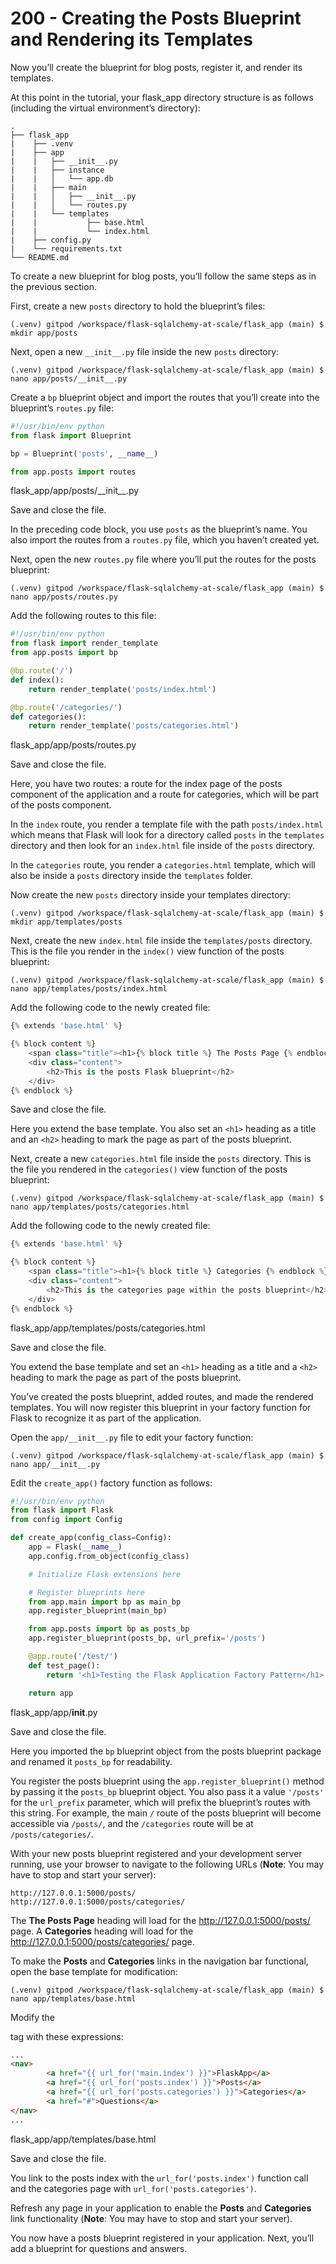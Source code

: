 # 200 - Creating the Posts Blueprint and Rendering its Templates

Now you’ll create the blueprint for blog posts, register it, and render its templates.

At this point in the tutorial, your flask_app directory structure is as follows (including the virtual environment’s directory):

```
.
├── flask_app
|    ├── .venv
|    ├── app
|    |   ├── __init__.py
|    |   ├── instance
|    |   │   └── app.db
|    |   ├── main
|    |   │   ├── __init__.py
|    |   │   └── routes.py
|    |   └── templates
|    |           ├── base.html
|    |           └── index.html
|    ├── config.py
|    └── requirements.txt
└── README.md
```

To create a new blueprint for blog posts, you’ll follow the same steps as in the previous section.

First, create a new ```posts``` directory to hold the blueprint’s files:

```
(.venv) gitpod /workspace/flask-sqlalchemy-at-scale/flask_app (main) $ mkdir app/posts
```

Next, open a new ```__init__.py``` file inside the new ```posts``` directory:

```
(.venv) gitpod /workspace/flask-sqlalchemy-at-scale/flask_app (main) $ nano app/posts/__init__.py
```

Create a ```bp``` blueprint object and import the routes that you’ll create into the blueprint’s ```routes.py``` file:

```python title="__init__.py"
#!/usr/bin/env python
from flask import Blueprint

bp = Blueprint('posts', __name__)

from app.posts import routes
```
flask_app/app/posts/\_\_init\_\_.py

Save and close the file.

In the preceding code block, you use ```posts``` as the blueprint’s name. You also import the routes from a ```routes.py``` file, which you haven’t created yet.

Next, open the new ```routes.py``` file where you’ll put the routes for the posts blueprint:

```
(.venv) gitpod /workspace/flask-sqlalchemy-at-scale/flask_app (main) $ nano app/posts/routes.py
```

Add the following routes to this file:

```python title="routes.py"
#!/usr/bin/env python
from flask import render_template
from app.posts import bp

@bp.route('/')
def index():
    return render_template('posts/index.html')

@bp.route('/categories/')
def categories():
    return render_template('posts/categories.html')
```
flask_app/app/posts/routes.py

Save and close the file.

Here, you have two routes: a route for the index page of the posts component of the application and a route for categories, which will be part of the posts component.

In the ```index``` route, you render a template file with the path ```posts/index.html``` which means that Flask will look for a directory called ```posts``` in the ```templates``` directory and then look for an ```index.html``` file inside of the ```posts``` directory.

In the ```categories``` route, you render a ```categories.html``` template, which will also be inside a ```posts``` directory inside the ```templates``` folder.

Now create the new ```posts``` directory inside your templates directory:

```
(.venv) gitpod /workspace/flask-sqlalchemy-at-scale/flask_app (main) $ mkdir app/templates/posts
```

Next, create the new ```index.html``` file inside the ```templates/posts``` directory. This is the file you render in the ```index()``` view function of the posts blueprint:

```
(.venv) gitpod /workspace/flask-sqlalchemy-at-scale/flask_app (main) $ nano app/templates/posts/index.html
```

Add the following code to the newly created file:

```python title="index.html"
{% extends 'base.html' %}

{% block content %}
    <span class="title"><h1>{% block title %} The Posts Page {% endblock %}</h1></span>
    <div class="content">
        <h2>This is the posts Flask blueprint</h2>
    </div>
{% endblock %}
```

Save and close the file.

Here you extend the base template. You also set an ```<h1>``` heading as a title and an ```<h2>``` heading to mark the page as part of the posts blueprint.

Next, create a new ```categories.html``` file inside the ```posts``` directory. This is the file you rendered in the ```categories()``` view function of the posts blueprint:

```
(.venv) gitpod /workspace/flask-sqlalchemy-at-scale/flask_app (main) $ nano app/templates/posts/categories.html
```

Add the following code to the newly created file:

```python title="categories.html"
{% extends 'base.html' %}

{% block content %}
    <span class="title"><h1>{% block title %} Categories {% endblock %}</h1></span>
    <div class="content">
        <h2>This is the categories page within the posts blueprint</h2>
    </div>
{% endblock %}
```
flask_app/app/templates/posts/categories.html

Save and close the file.

You extend the base template and set an ```<h1>``` heading as a title and a ```<h2>``` heading to mark the page as part of the posts blueprint.

You’ve created the posts blueprint, added routes, and made the rendered templates. You will now register this blueprint in your factory function for Flask to recognize it as part of the application.

Open the ```app/__init__.py``` file to edit your factory function:

```
(.venv) gitpod /workspace/flask-sqlalchemy-at-scale/flask_app (main) $ nano app/__init__.py
```

Edit the ```create_app()``` factory function as follows:

```python title="__init__.py"
#!/usr/bin/env python
from flask import Flask
from config import Config

def create_app(config_class=Config):
    app = Flask(__name__)
    app.config.from_object(config_class)

    # Initialize Flask extensions here

    # Register blueprints here
    from app.main import bp as main_bp
    app.register_blueprint(main_bp)

    from app.posts import bp as posts_bp
    app.register_blueprint(posts_bp, url_prefix='/posts')

    @app.route('/test/')
    def test_page():
        return '<h1>Testing the Flask Application Factory Pattern</h1>'

    return app
```
flask_app/app/__init__.py

Save and close the file.

Here you imported the ```bp``` blueprint object from the posts blueprint package and renamed it ```posts_bp``` for readability.

You register the posts blueprint using the ```app.register_blueprint()``` method by passing it the ```posts_bp``` blueprint object. You also pass it a value ```'/posts'``` for the ```url_prefix``` parameter, which will prefix the blueprint’s routes with this string. For example, the main ```/``` route of the posts blueprint will become accessible via ```/posts/```, and the ```/categories``` route will be at ```/posts/categories/```.

With your new posts blueprint registered and your development server running, use your browser to navigate to the following URLs (**Note**: You may have to stop and start your server):

```
http://127.0.0.1:5000/posts/
http://127.0.0.1:5000/posts/categories/
```

The **The Posts Page** heading will load for the http://127.0.0.1:5000/posts/ page. A **Categories** heading will load for the http://127.0.0.1:5000/posts/categories/ page.

To make the **Posts** and **Categories** links in the navigation bar functional, open the base template for modification:

```
(.venv) gitpod /workspace/flask-sqlalchemy-at-scale/flask_app (main) $ nano app/templates/base.html
```

Modify the <nav> tag with these expressions:

```html title="base.html"
...
<nav>
        <a href="{{ url_for('main.index') }}">FlaskApp</a>
        <a href="{{ url_for('posts.index') }}">Posts</a>
        <a href="{{ url_for('posts.categories') }}">Categories</a>
        <a href="#">Questions</a>
</nav>
...
```
flask_app/app/templates/base.html

Save and close the file.

You link to the posts index with the ```url_for('posts.index')``` function call and the categories page with ```url_for('posts.categories')```.

Refresh any page in your application to enable the **Posts** and **Categories** link functionality (**Note**: You may have to stop and start your server).

You now have a posts blueprint registered in your application. Next, you’ll add a blueprint for questions and answers.
